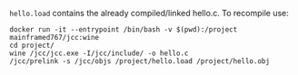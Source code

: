 `hello.load` contains the already compiled/linked hello.c. To recompile use:

```
docker run -it --entrypoint /bin/bash -v $(pwd):/project mainframed767/jcc:wine
cd project/
wine /jcc/jcc.exe -I/jcc/include/ -o hello.c
/jcc/prelink -s /jcc/objs /project/hello.load /project/hello.obj
```